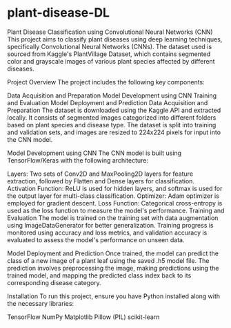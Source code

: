 # plant-disease-DL
Plant Disease Classification using Convolutional Neural Networks (CNN)
This project aims to classify plant diseases using deep learning techniques, specifically Convolutional Neural Networks (CNNs). The dataset used is sourced from Kaggle's PlantVillage Dataset, which contains segmented color and grayscale images of various plant species affected by different diseases.

Project Overview
The project includes the following key components:

Data Acquisition and Preparation
Model Development using CNN
Training and Evaluation
Model Deployment and Prediction
Data Acquisition and Preparation
The dataset is downloaded using the Kaggle API and extracted locally. It consists of segmented images categorized into different folders based on plant species and disease type. The dataset is split into training and validation sets, and images are resized to 224x224 pixels for input into the CNN model.

Model Development using CNN
The CNN model is built using TensorFlow/Keras with the following architecture:

Layers: Two sets of Conv2D and MaxPooling2D layers for feature extraction, followed by Flatten and Dense layers for classification.
Activation Function: ReLU is used for hidden layers, and softmax is used for the output layer for multi-class classification.
Optimizer: Adam optimizer is employed for gradient descent.
Loss Function: Categorical cross-entropy is used as the loss function to measure the model's performance.
Training and Evaluation
The model is trained on the training set with data augmentation using ImageDataGenerator for better generalization. Training progress is monitored using accuracy and loss metrics, and validation accuracy is evaluated to assess the model's performance on unseen data.

Model Deployment and Prediction
Once trained, the model can predict the class of a new image of a plant leaf using the saved .h5 model file. The prediction involves preprocessing the image, making predictions using the trained model, and mapping the predicted class index back to its corresponding disease category.

Installation
To run this project, ensure you have Python installed along with the necessary libraries:

TensorFlow
NumPy
Matplotlib
Pillow (PIL)
scikit-learn
